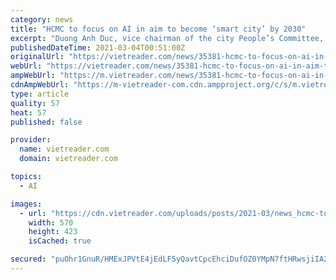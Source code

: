 ```yaml
---
category: news
title: "HCMC to focus on AI in aim to become ‘smart city’ by 2030"
excerpt: "Duong Anh Duc, vice chairman of the city People’s Committee, said the plan, part of the programme on “research and development of AI applications in HCMC for the 2020-2030 period”, will play an important role in smart-city development in the next five years."
publishedDateTime: 2021-03-04T00:51:00Z
originalUrl: "https://vietreader.com/news/35381-hcmc-to-focus-on-ai-in-aim-to-become-smart-city-by-2030.html"
webUrl: "https://vietreader.com/news/35381-hcmc-to-focus-on-ai-in-aim-to-become-smart-city-by-2030.html"
ampWebUrl: "https://m.vietreader.com/news/35381-hcmc-to-focus-on-ai-in-aim-to-become-smart-city-by-2030/amp.html"
cdnAmpWebUrl: "https://m-vietreader-com.cdn.ampproject.org/c/s/m.vietreader.com/news/35381-hcmc-to-focus-on-ai-in-aim-to-become-smart-city-by-2030/amp.html"
type: article
quality: 57
heat: 57
published: false

provider:
  name: vietreader.com
  domain: vietreader.com

topics:
  - AI

images:
  - url: "https://cdn.vietreader.com/uploads/posts/2021-03/news_hcmc-to-focus-on-ai-in-aim-to-become-smart-city-by-2030-2.jpg"
    width: 570
    height: 423
    isCached: true

secured: "puOhr1GnuR/HMExJPVtE4jEdLF5yQavtCpcEhciDufOZ0YMpN7ftHRwsjiIA2N1ikGisYhp7D7jGgUZ72S5pRb7HroS0s6tI9W4T3+2RoAWGMGYblyXK/P/VxVfw0w3IUUxICx0kxKCYYfX2L7RlRTOxo7KTPlUYwi9GqsYzztaeP4E5NGmR0+lAdFmZm2Bbwd8J7hQUDtY9oJI5bGhSBkMioc/zbfYs1eT7N0FE/ezOY504DoAuyNH999T9Hnk7o1qtQKePll1m3d1YE0QjPjGGPZLpVkX3ZH4ObmFQ/taDkXGxjAkBVAVV9nVBT8SjXTxGF1VLSQMU9+Q6MCtMrfUT5cgcP330zy5hlKFFGqk=;OJJ0SzlKhVm6a+TdtCMvyg=="
---
```


